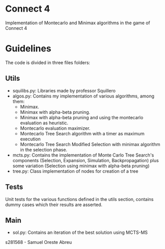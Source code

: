 # Connect 4

Implementation of Montecarlo and Minimax algorithms in the game of Connect 4

# Guidelines

The code is divided in three files folders:

## Utils

* squilibs.py: Libraries made by professor Squillero
* algos.py: Contains my implementation of various algorithms, among them:
  * Minimax.
  * Minimax with alpha-beta pruning.
  * Minimax with alpha-beta pruning and using the montecarlo evaluation as heuristic.
  * Montecarlo evaluation maximizer.
  * Montecarlo Tree Search algorithm with a timer as maximum execution
  * Montecarlo Tree Search Modified Selection with minimax algorithm in the selection phase.
* mcts.py: Contains the implementation of Monte Carlo Tree Search's components (Selection, Expansion, Simulation, Backpropagation) plus some variation (Selection using minimax with alpha-beta pruning)
* tree.py: Class implementation of nodes for creation of a tree

## Tests

Unit tests for the various functions defined in the utils section, contains dummy cases which their results are asserted.

## Main
* sol.py: Contains an iteration of the best solution using MCTS-MS 

s281568 - Samuel Oreste Abreu
